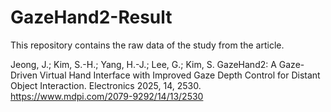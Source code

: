 # GazeHand2-Result

This repository contains the raw data of the study from the article.

Jeong, J.; Kim, S.-H.; Yang, H.-J.; Lee, G.; Kim, S. GazeHand2: A Gaze-Driven Virtual Hand Interface with Improved Gaze Depth Control for Distant Object Interaction. Electronics 2025, 14, 2530. https://www.mdpi.com/2079-9292/14/13/2530
